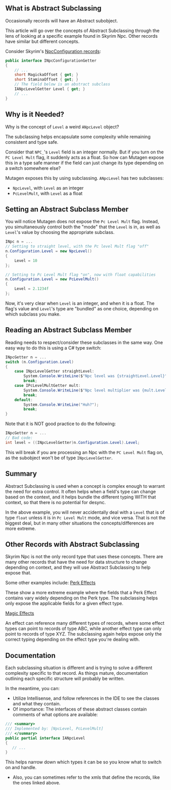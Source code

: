## What is Abstract Subclassing
Occasionally records will have an Abstract subobject.   

This article will go over the concepts of Abstract Subclassing through the lens of looking at a specific example found in Skyrim Npc.   Other records have similar but different concepts.  

Consider Skyrim's [NpcConfiguration records](https://github.com/Mutagen-Modding/Mutagen/blob/e1619008d45fb87da7b6a58acfd90553e319545c/Mutagen.Bethesda.Skyrim/Records/Major%20Records/Npc.xml#L72):

```cs
public interface INpcConfigurationGetter
{
    // ...
    short MagickaOffset { get; }
    short StaminaOffset { get; }
    // The field below is an abstract subclass
    IANpcLevelGetter Level { get; }
    // ...
}
```


## Why is it Needed?

Why is the concept of `Level` a weird `ANpcLevel` object?  

The subclassing helps encapsulate some complexity while remaining consistent and type safe.

Consider that `NPC_`'s `Level` field is an integer normally.  But if you turn on the `PC Level Mult` flag, it suddenly acts as a float.   So how can Mutagen expose this in a type safe manner if the field can just change its type depending on a switch somewhere else?

Mutagen exposes this by using subclassing.  `ANpcLevel` has two subclasses:
- `NpcLevel`, with `Level` as an integer
- `PcLevelMult`, with `Level` as a float

## Setting an Abstract Subclass Member
You will notice Mutagen does not expose the `Pc Level Mult` flag.   Instead, you simultaneously control both the "mode" that the `Level` is in, as well as `Level`'s value by choosing the appropriate subclass.  

```cs
INpc n = ...
// Setting to straight level, with the Pc level Mult flag "off"
n.Configuration.Level = new NpcLevel()
{
    Level = 10
};

// Setting to Pc Level Mult flag "on", now with float capabilities
n.Configuration.Level = new PcLevelMult()
{
    Level = 2.1234f
};
```

Now, it's very clear when `Level` is an integer, and when it is a float.  The flag's value and `Level`'s type are "bundled" as one choice, depending on which subclass you make.

## Reading an Abstract Subclass Member
Reading needs to respect/consider these subclasses in the same way.  One easy way to do this is using a C# type switch:
```cs
INpcGetter n = ...
switch (n.Configuration.Level)
{
    case INpcLevelGetter straightLevel:
        System.Console.WriteLine($"Npc level was {straightLevel.Level}");
        break;
    case IPcLevelMultGetter mult:
        System.Console.WriteLine($"Npc level multiplier was {mult.Level}");
        break;
    default:
        System.Console.WriteLine("Huh?");
        break;
}
```

Note that it is NOT good practice to do the following:
```cs
INpcGetter n = ...
// Bad code:
int level = ((INpcLevelGetter)n.Configuration.Level).Level;
```
This will break if you are processing an Npc with the `PC Level Mult` flag on, as the subobject won't be of type `INpcLevelGetter`.

## Summary
Abstract Subclassing is used when a concept is complex enough to warrant the need for extra control.  It often helps when a field's type can change based on the context, and it helps bundle the different typing WITH that context, so that there is no potential for desync.

In the above example, you will never accidentally deal with a `Level` that is of type `float` unless it is in `Pc Level Mult` mode, and vice versa.  That is not the biggest deal, but in many other situations the concepts/differences are more extreme.

## Other Records with Abstract Subclassing
Skyrim Npc is not the only record type that uses these concepts.  There are many other records that have the need for data structure to change depending on context, and they will use Abstract Subclassing to help expose that.

Some other examples include:
[Perk Effects](https://github.com/Mutagen-Modding/Mutagen/blob/e1619008d45fb87da7b6a58acfd90553e319545c/Mutagen.Bethesda.Skyrim/Records/Major%20Records/Perk.xml#L23)

These show a more extreme example where the fields that a Perk Effect contains vary widely depending on the Perk type.  The subclassing helps only expose the applicable fields for a given effect type.

[Magic Effects](https://github.com/Mutagen-Modding/Mutagen/blob/e1619008d45fb87da7b6a58acfd90553e319545c/Mutagen.Bethesda.Skyrim/Records/Major%20Records/MagicEffect.xml#L68)

An effect can reference many different types of records, where some effect types can point to records of type ABC, while another effect type can only point to records of type XYZ.  The subclassing again helps expose only the correct typing depending on the effect type you're dealing with.

## Documentation
Each subclassing situation is different and is trying to solve a different complexity specific to that record.  As things mature, documentation outlining each specific structure will probably be written.

In the meantime, you can:
- Utilize Intellisense, and follow references in the IDE to see the classes and what they contain.
- Of importance:  The interfaces of these abstract classes contain comments of what options are available:
```cs
/// <summary>
/// Implemented by: [NpcLevel, PcLevelMult]
/// </summary>
public partial interface IANpcLevel
{
   // ...
}
```
This helps narrow down which types it can be so you know what to switch on and handle.
- Also, you can sometimes refer to the xmls that define the records, like the ones linked above.
